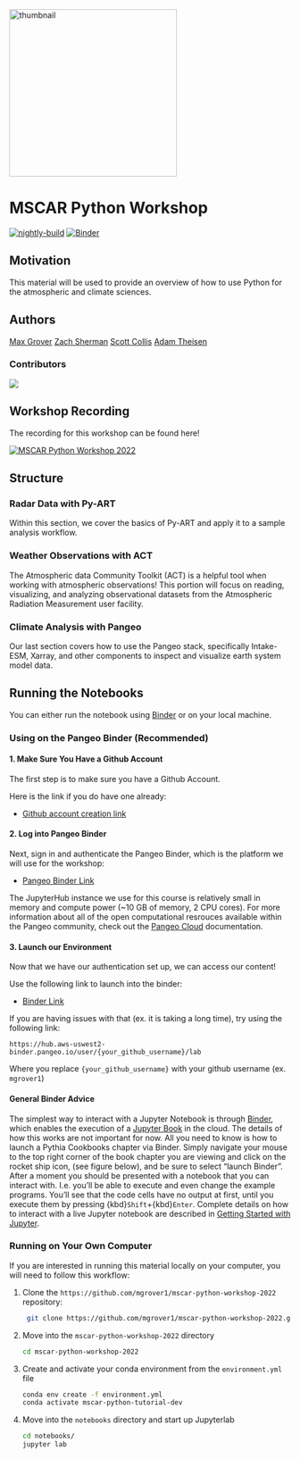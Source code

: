 <img src="https://raw.githubusercontent.com/ProjectPythiaCookbooks/radar-cookbook/main/thumbnail.png" alt="thumbnail" width="300"/>

# MSCAR Python Workshop

[![nightly-build](https://github.com/ProjectPythiaCookbooks/cookbook-template/actions/workflows/nightly-build.yaml/badge.svg)](https://github.com/ProjectPythiaCookbooks/cookbook-template/actions/workflows/nightly-build.yaml)
[![Binder](https://mybinder.org/badge_logo.svg)](https://aws-uswest2-binder.pangeo.io/v2/gh/mgrover1/mscar-python-workshop-2022/main?labpath=notebooks)


## Motivation

This material will be used to provide an overview of how to use Python for the atmospheric and climate sciences.

## Authors

[Max Grover](@mgrover1) [Zach Sherman](zssherman) [Scott Collis](@scollis) [Adam Theisen](@AdamTheisen)

### Contributors

<a href="https://github.com/mgrover1/mscar-python-workshop-2022/graphs/contributors">
  <img src="https://contrib.rocks/image?repo=mgrover1/mscar-python-workshop-2022" />
</a>

## Workshop Recording
The recording for this workshop can be found here!

[![MSCAR Python Workshop 2022](https://img.youtube.com/vi/aNeAtaJWA5M/0.jpg)](https://youtu.be/aNeAtaJWA5M)

## Structure

### Radar Data with Py-ART
Within this section, we cover the basics of Py-ART and apply it to a sample analysis workflow.

### Weather Observations with ACT
The Atmospheric data Community Toolkit (ACT) is a helpful tool when working with atmospheric observations! This portion will focus on reading, visualizing, and analyzing observational datasets from the Atmospheric Radiation Measurement user facility.

### Climate Analysis with Pangeo
Our last section covers how to use the Pangeo stack, specifically Intake-ESM, Xarray, and other components to inspect and visualize earth system model data.

## Running the Notebooks
You can either run the notebook using [Binder](https://mybinder.org/) or on your local machine.

### Using on the Pangeo Binder (**Recommended**)

#### 1. Make Sure You Have a Github Account
The first step is to make sure you have a Github Account.

Here is the link if you do have one already:
- [Github account creation link](https://github.com/join)

#### 2. Log into Pangeo Binder
Next, sign in and authenticate the Pangeo Binder, which is the platform we will use for the workshop:
- [Pangeo Binder Link](https://aws-uswest2-binder.pangeo.io)

The JupyterHub instance we use for this course is relatively small in memory and compute power (~10 GB of memory, 2 CPU cores). For more information about all of the open computational resrouces available within the Pangeo community, check out the [Pangeo Cloud](https://pangeo.io/cloud.html) documentation.

#### 3. Launch our Environment
Now that we have our authentication set up, we can access our content!

Use the following link to launch into the binder:
- [Binder Link](https://aws-uswest2-binder.pangeo.io/v2/gh/mgrover1/mscar-python-workshop-2022/main?labpath=notebooks)

If you are having issues with that (ex. it is taking a long time), try using the following link:
```
https://hub.aws-uswest2-binder.pangeo.io/user/{your_github_username}/lab
```
Where you replace `{your_github_username}` with your github username (ex. `mgrover1`)

#### General Binder Advice

The simplest way to interact with a Jupyter Notebook is through
[Binder](https://mybinder.org/), which enables the execution of a
[Jupyter Book](https://jupyterbook.org) in the cloud. The details of how this works are not
important for now. All you need to know is how to launch a Pythia
Cookbooks chapter via Binder. Simply navigate your mouse to
the top right corner of the book chapter you are viewing and click
on the rocket ship icon, (see figure below), and be sure to select
“launch Binder”. After a moment you should be presented with a
notebook that you can interact with. I.e. you’ll be able to execute
and even change the example programs. You’ll see that the code cells
have no output at first, until you execute them by pressing
{kbd}`Shift`\+{kbd}`Enter`. Complete details on how to interact with
a live Jupyter notebook are described in [Getting Started with
Jupyter](https://foundations.projectpythia.org/foundations/getting-started-jupyter.html).

### Running on Your Own Computer
If you are interested in running this material locally on your computer, you will need to follow this workflow:

1. Clone the `https://github.com/mgrover1/mscar-python-workshop-2022` repository:

   ```bash
    git clone https://github.com/mgrover1/mscar-python-workshop-2022.git
    ```  
1. Move into the `mscar-python-workshop-2022` directory
    ```bash
    cd mscar-python-workshop-2022
    ```  
1. Create and activate your conda environment from the `environment.yml` file
    ```bash
    conda env create -f environment.yml
    conda activate mscar-python-tutorial-dev
    ```  
1.  Move into the `notebooks` directory and start up Jupyterlab
    ```bash
    cd notebooks/
    jupyter lab
    ```
